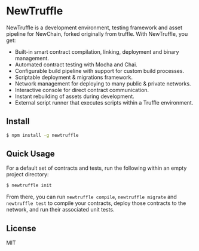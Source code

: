 # NewTruffle

NewTruffle is a development environment, testing framework and asset pipeline for NewChain, forked originally from truffle. With NewTruffle, you get:

*    Built-in smart contract compilation, linking, deployment and binary management.
*    Automated contract testing with Mocha and Chai.
*    Configurable build pipeline with support for custom build processes.
*    Scriptable deployment & migrations framework.
*    Network management for deploying to many public & private networks.
*    Interactive console for direct contract communication.
*    Instant rebuilding of assets during development.
*    External script runner that executes scripts within a Truffle environment.

## Install

```sh
$ npm install -g newtruffle
```

## Quick Usage

For a default set of contracts and tests, run the following within an empty project directory:

```sh
$ newtruffle init
```

From there, you can run ```newtruffle compile```, ```newtruffle migrate``` and ```newtruffle test``` to compile your contracts, deploy those contracts to the network, and run their associated unit tests.

## License

MIT

